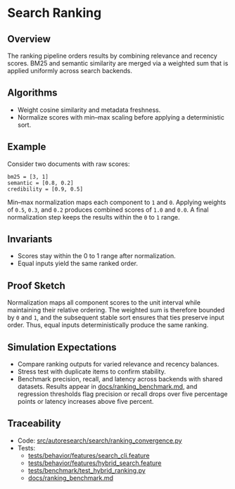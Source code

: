 # Search Ranking

## Overview

The ranking pipeline orders results by combining relevance and recency
scores. BM25 and semantic similarity are merged via a weighted sum that is
applied uniformly across search backends.

## Algorithms

- Weight cosine similarity and metadata freshness.
- Normalize scores with min–max scaling before applying a deterministic sort.

## Example

Consider two documents with raw scores:

```
bm25 = [3, 1]
semantic = [0.8, 0.2]
credibility = [0.9, 0.5]
```

Min–max normalization maps each component to `1` and `0`. Applying weights of
`0.5`, `0.3`, and `0.2` produces combined scores of `1.0` and `0.0`. A final
normalization step keeps the results within the `0` to `1` range.

## Invariants

- Scores stay within the 0 to 1 range after normalization.
- Equal inputs yield the same ranked order.

## Proof Sketch

Normalization maps all component scores to the unit interval while maintaining
their relative ordering. The weighted sum is therefore bounded by `0` and `1`,
and the subsequent stable sort ensures that ties preserve input order. Thus,
equal inputs deterministically produce the same ranking.

## Simulation Expectations

- Compare ranking outputs for varied relevance and recency balances.
- Stress test with duplicate items to confirm stability.
- Benchmark precision, recall, and latency across backends with shared
  datasets. Results appear in [docs/ranking_benchmark.md][d1], and
  regression thresholds flag precision or recall drops over five
  percentage points or latency increases above five percent.

## Traceability

- Code: [src/autoresearch/search/ranking_convergence.py][m1]
- Tests:
  - [tests/behavior/features/search_cli.feature][t1]
  - [tests/behavior/features/hybrid_search.feature][t2]
  - [tests/benchmark/test_hybrid_ranking.py][t3]
  - [docs/ranking_benchmark.md][d1]

[m1]: ../../src/autoresearch/search/ranking_convergence.py
[t1]: ../../tests/behavior/features/search_cli.feature
[t2]: ../../tests/behavior/features/hybrid_search.feature
[t3]: ../../tests/benchmark/test_hybrid_ranking.py
[d1]: ../ranking_benchmark.md
